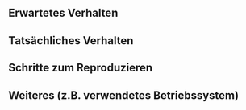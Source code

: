 ## Erwartetes Verhalten

## Tatsächliches Verhalten

## Schritte zum Reproduzieren

## Weiteres (z.B. verwendetes Betriebssystem)

